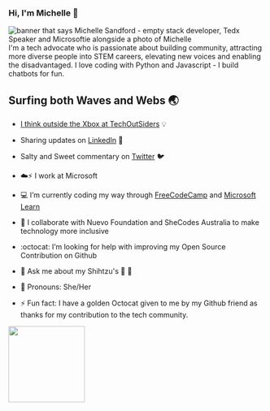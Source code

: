 ### Hi, I'm Michelle 👋

<!--
**msandfor/msandfor** is a ✨ _special_ ✨ repository because its `README.md` (this file) appears on your GitHub profile.

Here are some ideas to get you started:

- 🔭 I’m currently working on ...
- 🌱 I’m currently learning ...
- 👯 I’m looking to collaborate on ...
- 🤔 I’m looking for help with ...
- 💬 Ask me about ...
- 📫 How to reach me: ...
- 😄 Pronouns: ...
- ⚡ Fun fact: ...
-->

<img src="https://raw.githubusercontent.com/msandfor/msandfor/master/gh-header-image.gif" alt="banner that says Michelle Sandford - empty stack developer, Tedx Speaker and Microsoftie alongside a photo of Michelle">
I'm a tech advocate who is passionate about building community, attracting more diverse people into STEM careers, elevating new voices and enabling the disadvantaged. I love coding with  Python and Javascript - I build chatbots for fun.   


## Surfing both Waves and Webs :earth_asia: <a href="https://www.techoutsiders.com.au">
- I think outside the Xbox at <a href="https://www.techoutsiders.com.au">TechOutSiders</a> :bulb:
- Sharing updates on <a href="https://www.linkedin.com/in/michellesandford/">LinkedIn</a> :honey_pot:
- Salty and Sweet commentary on <a href="https://twitter.com/msandfor">Twitter</a> :bird:

- :cloud::zap: I work at Microsoft
- :computer: I’m currently coding my way through <a href="https://freecodecamp.org/">FreeCodeCamp</a> and <a href="https://docs.microsoft.com/en-us/learn/">Microsoft Learn</a>

- :raising_hand: I collaborate with Nuevo Foundation and SheCodes Australia to make technology more inclusive
- :octocat: I’m looking for help with improving my Open Source Contribution on Github
- 💬 Ask me about my Shihtzu's :lion: :bear:
- :woman: Pronouns: She/Her
- ⚡ Fun fact: I have a golden Octocat given to me by my Github friend as thanks for my contribution to the tech community.

<img align="left" width="150" height="150" src="https://raw.githubusercontent.com/msandfor/msandfor/master/octomichelle/octomichelle1.gif?raw=true"></a>